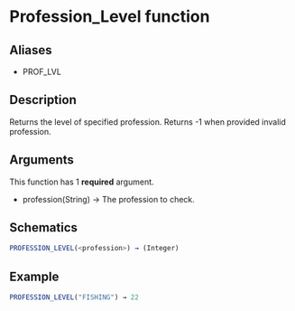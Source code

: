 # Profession_Level function

## Aliases

- PROF_LVL

## Description

Returns the level of specified profession. Returns -1 when provided invalid profession.

## Arguments

This function has 1 **required** argument.

- profession(String) → The profession to check.

## Schematics

```js
PROFESSION_LEVEL(<profession>) → (Integer)
```

## Example

```js
PROFESSION_LEVEL("FISHING") → 22
```
